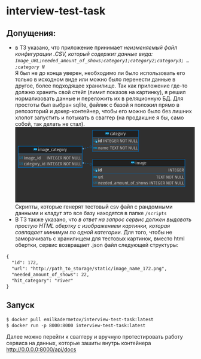 # interview-test-task

## Допущения:
- в ТЗ указано, что приложение принимает <em>неизменяемый файл конфигурации .CSV, который содержит данные вида:
`Image_URL;needed_amount_of_shows;category1;category2;category3; … ;category N`</em><br>
Я был не до конца уверен, необходимо ли было использовать его только в исходном виде или можно было перенести данные в другое, более подходящее хранилище.
Так как приложение где-то должно хранить свой стейт (лимит показов на картинку), я решил нормализовать данные и переложить их в реляционную БД. Для простоты был выбран sqlite, файлик с базой я положил прямо в репозоторий и докер-контейнер, чтобы его можно было без лишних хлопот запустить и потыкать в сваггер (на продакшне я бы, само собой, так делать не стал).<br>
![db_scheme](/assets/db_scheme.png "Database scheme")<br>
Скрипты, которые генерят тестовый csv файл с рандомными данными и кладут это все базу находятся в папке `/scripts`
- В ТЗ также указано, что <em>в ответ на запрос сервис должен выдавать простую HTML обертку с изображением картинки, которая совпадает минимум по одной категории.</em>
Для того, чтобы не заморачивать с хранилищем для тестовых картинок, вместо html обертки, сервис возвращает .json файл следующей структуры:
```
{
  "id": 172,
  "url": "http://path_to_storage/static/image_name_172.png",
  "needed_amount_of_shows": 22,
  "hit_category": "river"
}
```

## Запуск
```
$ docker pull emilkadermetov/interview-test-task:latest
$ docker run -p 8000:8000 interview-test-task:latest
```
Далее можно перейти к сваггеру и вручную протестировать работу сервиса на данных, которые зашиты внутрь контейнера<br>
http://0.0.0.0:8000/api/docs
